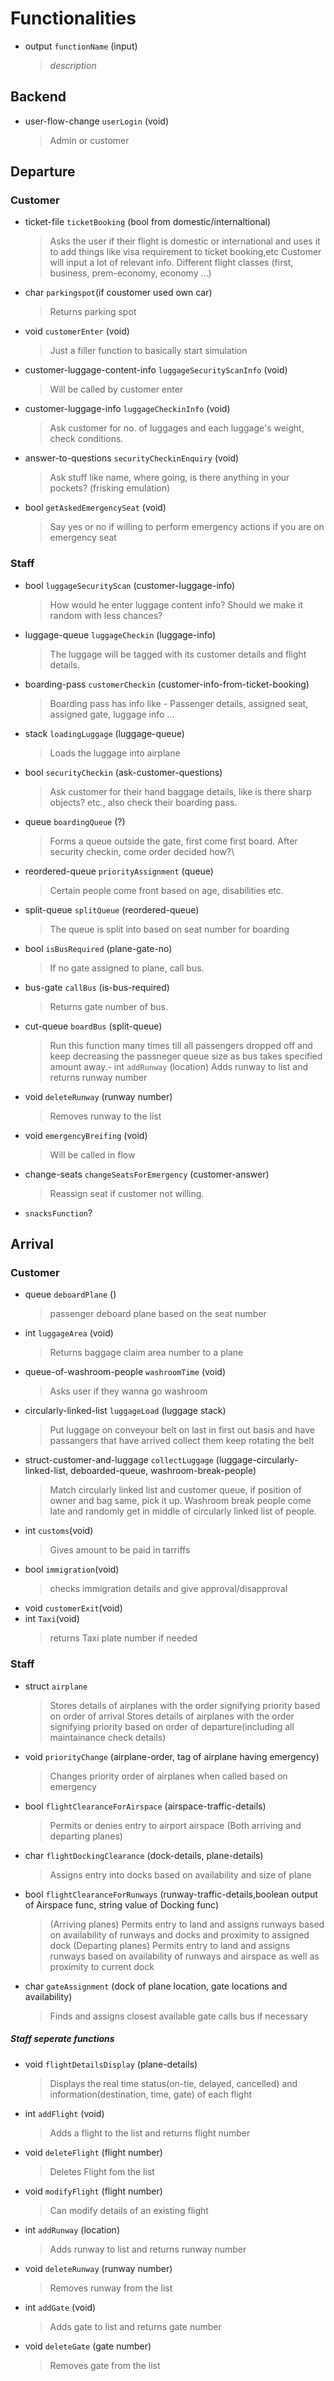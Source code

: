 # Functionalities
- output `functionName` (input)
  > _description_

## Backend
- user-flow-change `userLogin` (void)
  > Admin or customer

## Departure
### Customer
- ticket-file `ticketBooking` (bool from domestic/internaltional)
  > Asks the user if their flight is domestic or international and uses it to add things like visa requirement to ticket booking,etc
  > Customer will input a lot of relevant info.
  > Different flight classes (first, business, prem-economy, economy ...)
- char `parkingspot`(if coustomer used own car)
  > Returns parking spot
- void `customerEnter` (void)
  > Just a filler function to basically start simulation
- customer-luggage-content-info `luggageSecurityScanInfo` (void)
  > Will be called by customer enter
- customer-luggage-info `luggageCheckinInfo` (void)
  > Ask customer for no. of luggages and each luggage's weight, check conditions.
- answer-to-questions `securityCheckinEnquiry` (void)
  > Ask stuff like name, where going, is there anything in your pockets? (frisking emulation)
- bool `getAskedEmergencySeat` (void)
  > Say yes or no if willing to perform emergency actions if you are on emergency seat

### Staff
- bool `luggageSecurityScan` (customer-luggage-info)
  > How would he enter luggage content info? Should we make it random with less chances?
- luggage-queue `luggageCheckin` (luggage-info)
  > The luggage will be tagged with its customer details and flight details.
- boarding-pass `customerCheckin` (customer-info-from-ticket-booking)
  > Boarding pass has info like - Passenger details, assigned seat, assigned gate, luggage info ...
- stack `loadingLuggage` (luggage-queue)
  > Loads the luggage into airplane
- bool `securityCheckin` (ask-customer-questions)
  > Ask customer for their hand baggage details, like is there sharp objects? etc., also check their boarding pass.
- queue `boardingQueue` (?)
  > Forms a queue outside the gate, first come first board. After security checkin, come order decided how?\
- reordered-queue `priorityAssignment` (queue)
  > Certain people come front based on age, disabilities etc.
- split-queue `splitQueue` (reordered-queue)
  > The queue is split into based on seat number for boarding
- bool `isBusRequired` (plane-gate-no)
  > If no gate assigned to plane, call bus.
- bus-gate `callBus` (is-bus-required)
  > Returns gate number of bus.
- cut-queue `boardBus` (split-queue)
  > Run this function many times till all passengers dropped off and keep decreasing the passneger queue size as bus takes specified amount away.- int `addRunway` (location)
  > Adds runway to list and returns runway number
- void `deleteRunway` (runway number)
  > Removes runway to the list
- void `emergencyBreifing` (void)
  > Will be called in flow
- change-seats `changeSeatsForEmergency` (customer-answer)
  > Reassign seat if customer not willing.
- `snacksFunction`?

## Arrival
### Customer
- queue `deboardPlane` ()
  > passenger deboard plane based on the seat number
- int `luggageArea` (void)
  > Returns baggage claim area number to a plane
- queue-of-washroom-people `washroomTime` (void)
  > Asks user if they wanna go washroom
- circularly-linked-list `luggageLoad` (luggage stack)
  > Put luggage on conveyour belt on last in first out basis and have passangers that have arrived collect them
  > keep rotating the belt
- struct-customer-and-luggage `collectLuggage` (luggage-circularly-linked-list, deboarded-queue, washroom-break-people)
  > Match circularly linked list and customer queue, if position of owner and bag same, pick it up.
  > Washroom break people come late and randomly get in middle of circularly linked list of people.
- int `customs`(void)
  > Gives amount to be paid in tarriffs
- bool `immigration`(void)
  > checks immigration details and give approval/disapproval
- void `customerExit`(void)
- int `Taxi`(void)
  > returns Taxi plate number if needed

### Staff
- struct `airplane`
  > Stores details of airplanes with the order signifying priority based on order of arrival
  > Stores details of airplanes with the order signifying priority based on order of departure(including all maintainance check details)
- void `priorityChange` (airplane-order, tag of airplane having emergency)
  > Changes priority order of airplanes when called based on emergency
- bool `flightClearanceForAirspace` (airspace-traffic-details)
  > Permits or denies entry to airport airspace (Both arriving and departing planes)
- char `flightDockingClearance` (dock-details, plane-details)
  > Assigns entry into docks based on availability and size of plane
- bool `flightClearanceForRunways` (runway-traffic-details,boolean output of Airspace func, string value of Docking func)
  > (Arriving planes) Permits entry to land and assigns runways based on availability of runways and docks and proximity to assigned dock
  > (Departing planes) Permits entry to land and assigns runways based on availability of runways and airspace as well as proximity to current dock
- char `gateAssignment` (dock of plane location, gate locations and availability)
  > Finds and assigns closest available gate
  > calls bus if necessary

##### Staff seperate functions
- void `flightDetailsDisplay` (plane-details)
  > Displays the real time status(on-tie, delayed, cancelled) and information(destination, time, gate) of each flight
- int `addFlight` (void)
  > Adds a flight to the list and returns flight number
- void `deleteFlight` (flight number)
  > Deletes Flight fom the list
- void `modifyFlight` (flight number)
  > Can modify details of an existing flight
- int `addRunway` (location)
  > Adds runway to list and returns runway number
- void `deleteRunway` (runway number)
  > Removes runway from the list
- int `addGate` (void)
  > Adds gate to list and returns gate number
- void `deleteGate` (gate number)
  > Removes gate from the list




